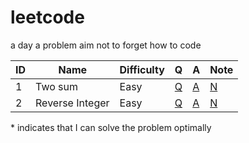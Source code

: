 # leetcode
a day a problem aim not to forget how to code

| ID    | Name | Difficulty | Q | A | Note |
|-------|------|------------|---|---|------|
|  1  | Two sum | Easy | [Q](https://leetcode.com/problems/two-sum/) | [A](/solutions/1.py) | [N](notes/1.txt) |
|  2  | Reverse Integer | Easy | [Q](https://leetcode.com/problems/reverse-integer/) | [A](/solutions/2.py) | [N](notes/2.txt) |


\* indicates that I can solve the problem optimally

